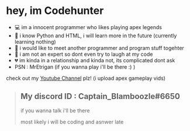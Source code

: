 # hey, im Codehunter

- 💻 im a innocent programmer who likes playing apex legends
- 🔌 i know Python and HTML, i will learn more in the future (currently learning nothing)
- 📲 i would like to meet another programmer and program stuff togehter
- 📡 i am not an expert so dont even try to laugh at my code
- 💔 im kinda in a relationship and kinda not, its complicated dont ask
- PSN : MrEtrigan (if you wanna play i'll be there :) )

check out my [Youtube Channel](https://www.youtube.com/channel/UCEi1Yl_QpYygxaLeJ3THdwA) plz! (i upload apex gameplay vids)

>My discord ID : Captain_Blamboozle#6650
>--
>if you wanna talk i'll be there
>
>most likely i will be coding and asnwer late
